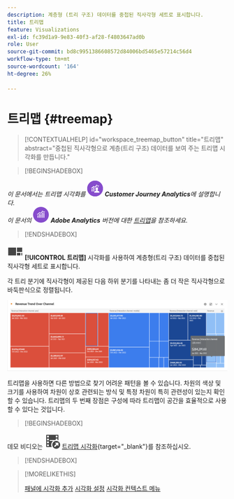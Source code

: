 ```yaml
---
description: 계층형 (트리 구조) 데이터를 중첩된 직사각형 세트로 표시합니다.
title: 트리맵
feature: Visualizations
exl-id: fc39d1a9-9e83-40f3-af28-f4803647ad0b
role: User
source-git-commit: bd8c9951386608572d84006bd5465e57214c56d4
workflow-type: tm+mt
source-wordcount: '164'
ht-degree: 26%

---
```


# 트리맵 {#treemap}

<!-- markdownlint-disable MD034 -->

>[!CONTEXTUALHELP]
>id="workspace_treemap_button"
>title="트리맵"
>abstract="중첩된 직사각형으로 계층(트리 구조) 데이터를 보여 주는 트리맵 시각화를 만듭니다."

<!-- markdownlint-enable MD034 -->


>[!BEGINSHADEBOX]

_이 문서에서는 트리맵 시각화를_ ![CustomerJourneyAnalytics](/help/assets/icons/CustomerJourneyAnalytics.svg) _**Customer Journey Analytics**&#x200B;에 설명합니다._<br/>_이 문서의_ ![AdobeAnalytics](/help/assets/icons/AdobeAnalytics.svg) _**Adobe Analytics** 버전에 대한 [트리맵](https://experienceleague.adobe.com/en/docs/analytics/analyze/analysis-workspace/visualizations/treemap)을 참조하세요._

>[!ENDSHADEBOX]


![GraphTree](/help/assets/icons/GraphTree.svg) **[!UICONTROL 트리맵]** 시각화를 사용하여 계층형(트리 구조) 데이터를 중첩된 직사각형 세트로 표시합니다.

각 트리 분기에 직사각형이 제공된 다음 하위 분기를 나타내는 좀 더 작은 직사각형으로 바둑판식으로 정렬됩니다.

![하위 분기를 나타내는 더 작은 역행렬의 타일을 표시하는 트리맵 예입니다.](assets/treemap.png)

트리맵을 사용하면 다른 방법으로 찾기 어려운 패턴을 볼 수 있습니다. 차원의 색상 및 크기를 사용하여 차원이 상호 관련되는 방식 및 특정 차원이 특히 관련성이 있는지 확인할 수 있습니다. 트리맵의 두 번째 장점은 구성에 따라 트리맵이 공간을 효율적으로 사용할 수 있다는 것입니다.


>[!BEGINSHADEBOX]

데모 비디오는 ![VideoCheckedOut](/help/assets/icons/VideoCheckedOut.svg) [트리맵 시각화](https://video.tv.adobe.com/v/334458/?quality=12&learn=on){target="_blank"}를 참조하십시오.

>[!ENDSHADEBOX]


>[!MORELIKETHIS]
>
>[패널에 시각화 추가](/help/analysis-workspace/visualizations/freeform-analysis-visualizations.md#add-visualizations-to-a-panel)
>[시각화 설정](/help/analysis-workspace/visualizations/freeform-analysis-visualizations.md#settings)
>[시각화 컨텍스트 메뉴](/help/analysis-workspace/visualizations/freeform-analysis-visualizations.md#context-menu)
>


